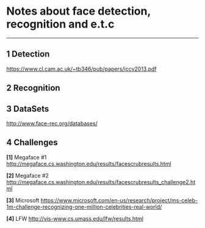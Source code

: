 # Notes about face detection, recognition and e.t.c


---------------------------------------

## 1 Detection
https://www.cl.cam.ac.uk/~tb346/pub/papers/iccv2013.pdf
## 2 Recognition

## 3 DataSets
http://www.face-rec.org/databases/


## 4 Challenges
**[1]** Megaface #1 http://megaface.cs.washington.edu/results/facescrubresults.html

**[2]** Megaface #2 http://megaface.cs.washington.edu/results/facescrubresults_challenge2.html

**[3]** Microsoft https://www.microsoft.com/en-us/research/project/ms-celeb-1m-challenge-recognizing-one-million-celebrities-real-world/

**[4]** LFW http://vis-www.cs.umass.edu/lfw/results.html














